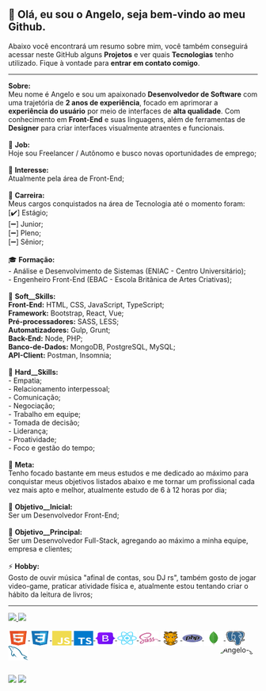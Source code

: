 ## 👋 Olá, eu sou o Angelo, seja bem-vindo ao meu Github.

Abaixo você encontrará um resumo sobre mim, você também conseguirá acessar neste GitHub alguns __Projetos__ e ver quais __Tecnologias__ tenho utilizado. Fique à vontade para __entrar em contato comigo__.<br/><hr>
__Sobre:__<br/>
Meu nome é Angelo e sou um apaixonado __Desenvolvedor de Software__ com uma trajetória de __2 anos de experiência__, focado em aprimorar a __experiência do usuário__ por meio de interfaces de __alta qualidade__. Com conhecimento em __Front-End__ e suas linguagens, além de ferramentas de __Designer__ para criar interfaces visualmente atraentes e funcionais.<br/><br/>
💼 __Job:__ <br/>Hoje sou Freelancer / Autônomo e busco novas oportunidades de emprego;<br/><br/>
👀 __Interesse:__ <br/>Atualmente pela área de Front-End;<br/><br/>
🚀 __Carreira:__ <br/>Meus cargos conquistados na área de Tecnologia até o momento foram:<br/>[:heavy_check_mark:] Estágio;<br/>[:heavy_minus_sign:] Junior;<br/>[:heavy_minus_sign:] Pleno;<br/>[:heavy_minus_sign:] Sênior;<br/><br/>
🎓 __Formação:__ <br/>- Análise e Desenvolvimento de Sistemas (ENIAC - Centro Universitário);<br/>- Engenheiro Front-End (EBAC - Escola Britânica de Artes Criativas);<br/><br/>
📖 __Soft__Skills:__ <br/> __Front-End:__ HTML, CSS, JavaScript, TypeScript;<br/> __Framework:__ Bootstrap, React, Vue;<br/> __Pré-processadores:__ SASS, LESS;<br/> __Automatizadores:__ Gulp, Grunt;<br/> __Back-End:__ Node, PHP;<br/> __Banco-de-Dados:__ MongoDB, PostgreSQL, MySQL;<br/> __API-Client:__ Postman, Insomnia;<br/><br/>
🧠 __Hard__Skills:__ <br/>- Empatia;<br/>- Relacionamento interpessoal;<br/>- Comunicação;<br/>- Negociação;<br/>- Trabalho em equipe;<br/>- Tomada de decisão;<br/>- Liderança;<br/>- Proatividade;<br/>- Foco e gestão do tempo;<br/><br/>
🌱 __Meta:__ <br/>Tenho focado bastante em meus estudos e me dedicado ao máximo para conquistar meus objetivos listados abaixo e me tornar um profissional cada vez mais apto e melhor, atualmente estudo de 6 à 12 horas por dia;<br/><br/>
🎯 __Objetivo__Inicial:__ <br/>Ser um Desenvolvedor Front-End;<br/><br/>
🎯 __Objetivo__Principal:__ <br/>Ser um Desenvolvedor Full-Stack, agregando ao máximo a minha equipe, empresa e clientes;<br/><br/>
⚡ __Hobby:__ <br/>Gosto de ouvir música "afinal de contas, sou DJ rs", também gosto de jogar video-game, praticar atividade física e, atualmente estou tentando criar o hábito da leitura de livros;<br/><hr>

<div>
  <a href="https://github.com/AngeloAntunes">
  <img height="180em" src="https://github-readme-stats.vercel.app/api?username=AngeloAntunes&show_icons=true&theme=highcontrast&include_all_commits=true&count_private=true"/>
  <img height="180em" src="https://github-readme-stats.vercel.app/api/top-langs/?username=AngeloAntunes&layout=compact&langs_count=16&theme=highcontrast"/>
</div>

<div style="display: inline_block"><br>
  <img align="center" alt="Angelo-HTML" height="30" width="40" src="https://raw.githubusercontent.com/devicons/devicon/master/icons/html5/html5-original.svg">
  <img align="center" alt="Angelo-CSS" height="30" width="40" src="https://raw.githubusercontent.com/devicons/devicon/master/icons/css3/css3-original.svg">
  <img align="center" alt="Angelo-Js" height="30" width="40" src="https://raw.githubusercontent.com/devicons/devicon/master/icons/javascript/javascript-plain.svg">
  <img align="center" alt="Angelo-TypeScript" height="30" width="40" src="https://raw.githubusercontent.com/devicons/devicon/master/icons/typescript/typescript-original.svg">
  <img align="center" alt="Angelo-Bootstrap" height="30" width="40" src="https://raw.githubusercontent.com/devicons/devicon/master/icons/bootstrap/bootstrap-original.svg">
  <img align="center" alt="Angelo-React" height="30" width="40" src="https://raw.githubusercontent.com/devicons/devicon/master/icons/react/react-original.svg">
  <img align="center" alt="Angelo-SASS" height="30" width="40" src="https://raw.githubusercontent.com/devicons/devicon/master/icons/sass/sass-original.svg">
  <img align="center" alt="Angelo-Grunt" height="30" width="40" src="https://raw.githubusercontent.com/devicons/devicon/master/icons/grunt/grunt-original.svg">
  <img align="center" alt="Angelo-PHP" height="30" width="40" src="https://raw.githubusercontent.com/devicons/devicon/master/icons/php/php-original.svg">
  <img align="center" alt="Angelo-MongoDB" height="30" width="40" src="https://raw.githubusercontent.com/devicons/devicon/master/icons/mongodb/mongodb-original.svg">
  <img align="center" alt="Angelo-PostgreSQL" height="30" width="40" src="https://raw.githubusercontent.com/devicons/devicon/master/icons/postgresql/postgresql-original.svg">
  <img align="center" alt="Angelo-MySQL" height="30" width="40" src="https://raw.githubusercontent.com/devicons/devicon/master/icons/mysql/mysql-original.svg">
  <img align="right" alt="Angelo-gif" height="150" style="border-radius:50px;" src="https://media.tenor.com/QWdPngpHxZ8AAAAd/family-guy-css.gif">
</div>

  ##
  
<div> 
  <a href="https://www.linkedin.com/in/angeloantunes/" target="_blank"><img src="https://img.shields.io/badge/LinkedIn-0077B5?style=for-the-badge&logo=linkedin&logoColor=white"></a>
  <a href="mailto:angelomw@hotmail.com"><img src="https://img.shields.io/badge/Microsoft_Outlook-0078D4?style=for-the-badge&logo=microsoft-outlook&logoColor=white" target="_blank"></a>  
</div>


